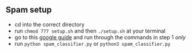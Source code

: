 ## Spam setup
- cd into the correct directory
- run `chmod 777 setup.sh` and then `./setup.sh` at your terminal
- go to this [google guide](https://developers.google.com/gmail/api/quickstart/python) and run through the commands in step 1 _only_
- run `python spam_classifier.py` or `python3 spam_classifier.py`


